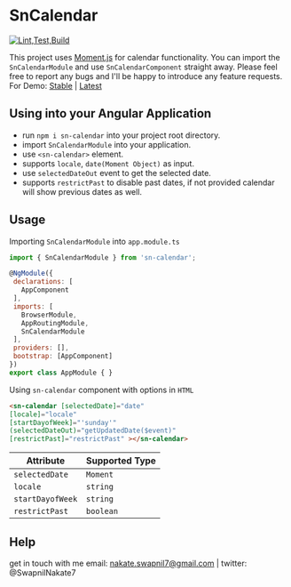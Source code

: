 # SnCalendar
[![Lint,Test,Build](https://github.com/swapnilnakate7/sn-calendar/actions/workflows/node.js.yml/badge.svg?branch=master)](https://github.com/swapnilnakate7/sn-calendar/actions/workflows/node.js.yml)

This project uses [Moment.js] for calendar functionality. You can import the `SnCalendarModule` and use `SnCalendarComponent` straight away. Please feel free to report any bugs and I'll be happy to introduce any feature requests. For Demo: [Stable] | [Latest] 

## Using into your Angular Application

- run `npm i sn-calendar` into your project root directory.
- import `SnCalendarModule` into your application.
- use `<sn-calendar>` element.
- supports `locale`, `date(Moment Object)` as input. 
- use `selectedDateOut` event to get the selected date.
- supports  `restrictPast` to disable past dates, if not provided calendar will show previous  dates as well.

## Usage
 Importing `SnCalendarModule` into `app.module.ts`
 ```javascript
import { SnCalendarModule } from 'sn-calendar';

@NgModule({
  declarations: [
    AppComponent
  ],
  imports: [
    BrowserModule,
    AppRoutingModule,
    SnCalendarModule
  ],
  providers: [],
  bootstrap: [AppComponent]
})
export class AppModule { }
 ```
Using `sn-calendar` component with options in `HTML`
 ```html
 <sn-calendar [selectedDate]="date"
[locale]="locale"
[startDayofWeek]="'sunday'"
(selectedDateOut)="getUpdatedDate($event)"
[restrictPast]="restrictPast" ></sn-calendar>
 ```
 | Attribute | Supported Type |
 | --- | --- |
 | `selectedDate` | `Moment` |
 | `locale` | `string` |
 | `startDayofWeek` | `string` |
 | `restrictPast` | `boolean` |


## Help
get in touch with me email: nakate.swapnil7@gmail.com | twitter: @SwapnilNakate7

[Moment.js]:https://momentjs.com/
[Latest]:https://swapnilnakate7.github.io/sn-calendar/
[Stable]:https://sn-calendar-demo.stackblitz.io/